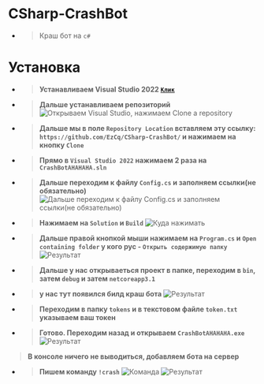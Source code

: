 # CSharp-CrashBot
- > Краш бот на `c#`

# Установка
- > **Устанавливаем Visual Studio 2022 [`Клик`](https://visualstudio.microsoft.com/vs/)**
- > **Дальше устанавливаем репозиторий**\
![Открываем Visual Studio, нажимаем `Clone a repository`](https://media.discordapp.net/attachments/968430416602234930/972102115428302858/unknown.png?width=303&height=442)
- > **Дальше мы в поле `Repository Location` вставляем эту ссылку: `https://github.com/EzCq/CSharp-CrashBot/` и нажимаем на кнопку `Clone`**
- > **Прямо в `Visual Studio 2022` нажимаем 2 раза на `CrashBotAHAHAHA.sln`**
- > **Дальше переходим к файлу `Config.cs` и заполняем ссылки(не обязательно)**
![Дальше переходим к файлу `Config.cs` и заполняем ссылки(не обязательно)](https://media.discordapp.net/attachments/968430416602234930/972103728486309948/unknown.png)
- > **Нажимаем на `Solution` и `Build`**
![Куда нажимать](https://media.discordapp.net/attachments/968430416602234930/972104730249682984/unknown.png)
- > **Дальше правой кнопкой мыши нажимаем на `Program.cs` и `Open containing folder` у кого рус - `Открыть содержимую папку`**
![Результат](https://media.discordapp.net/attachments/968430416602234930/972105507785547817/unknown.png)
- > **Дальше у нас открываеться проект в папке, переходим в `bin`, затем `debug` и затем `netcoreapp3.1`**
- > **у нас тут появился билд краш бота**
![Результат](https://media.discordapp.net/attachments/968430416602234930/972106792177918012/unknown.png)
- > **Переходим в папку `tokens` и в текстовом файле `token.txt` указываем ваш токен**
- > **Готово. Переходим назад и открываем `CrashBotAHAHAHA.exe`**
![Результат](https://media.discordapp.net/attachments/968430416602234930/972107320735707186/unknown.png?width=875&height=442)
> **В консоле ничего не выводиться, добавляем бота на сервер**
- > **Пишем команду `!crash`**
![Команда](https://media.discordapp.net/attachments/970022365343940610/972108171806117938/unknown.png)
![Результат](https://media.discordapp.net/attachments/972108303305945138/972108699701215282/unknown.png?width=379&height=221)
